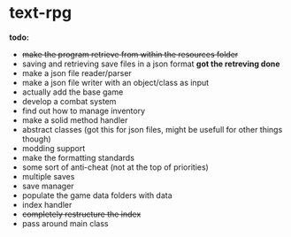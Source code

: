 # text-rpg

**todo:**

- ~~make the program retrieve from within the resources folder~~
- saving and retrieving save files in a json format **got the retreving done**
- make a json file reader/parser
- make a json file writer with an object/class as input
- actually add the base game
- develop a combat system
- find out how to manage inventory
- make a solid method handler
- abstract classes (got this for json files, might be usefull for other things though)
- modding support
- make the formatting standards
- some sort of anti-cheat (not at the top of priorities)
- multiple saves
- save manager
- populate the game data folders with data
- index handler
- ~~completely restructure the index~~
- pass around main class